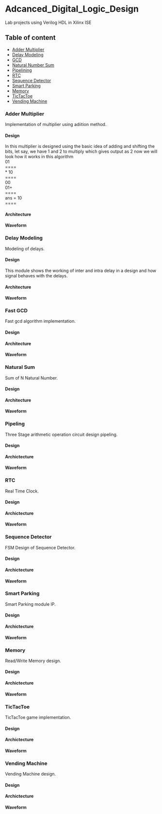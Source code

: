 # Adcanced_Digital_Logic_Design
Lab projects using Verilog HDL in Xilinx ISE
## Table of content
- [Adder Multiplier](###Adder%20Multiplier)
- [Delay Modeling](###Delay%20Modeling)
- [GCD](###Fast%20GCD)
- [Natural Number Sum](###Natural%20Sum)
- [Pipelining](####Pipeling)
- [RTC](###RTC)
- [Sequence Detector](###Sequence%20Detector)
- [Smart Parking](###Smart%20Parking)
- [Memory](###Memory)
- [TicTacToe](###TicTacToe)
- [Vending Machine](###Vending%20Machine)

### Adder Multiplier
Implementation of multiplier using adiition method.

#### Design
In this multiplier is designed using the basic idea of adding and shifting the bits,
let say, we have 1 and 2 to multiply which gives output as 2 now we will look how it 
works in this algorithm                                                                                                                                               
                          01                                                                                                                                           
                        ====                                                                                                                                           
                        * 10                                                                                                                                          
                        ====                                                                                                                                           
                          00                                                                                                                                           
                         01+                                                                                                                                                                                                                                                 
                        ====                                                                                                                                         
                    ans = 10                                                                                                                                           
                        ====  
                        
#### Architecture

#### Waveform

### Delay Modeling
Modeling of delays.

#### Design
This module shows the working of inter and intra delay in a design and how signal behaves with the delays.

#### Architecture

#### Waveform

### Fast GCD
Fast gcd algorithm implementation.

#### Design

#### Architecture

#### Waveform

### Natural Sum
Sum of N Natural Number.

#### Design

#### Architecture

#### Waveform

### Pipeling
Three Stage arithmetic operation circuit design pipeling.

#### Design

#### Archictecture

#### Waveform

### RTC
Real Time Clock.

#### Design

#### Archictecture

#### Waveform

### Sequence Detector
FSM Design of Sequence Detector.

#### Design

#### Archictecture

#### Waveform

### Smart Parking
Smart Parking module IP.

#### Design

#### Archictecture

#### Waveform

### Memory
Read/Write Memory design.

#### Design

#### Archictecture

#### Waveform

### TicTacToe
TicTacToe game implementation.

#### Design

#### Archictecture

#### Waveform

### Vending Machine
Vending Machine design.

#### Design

#### Archictecture

#### Waveform

